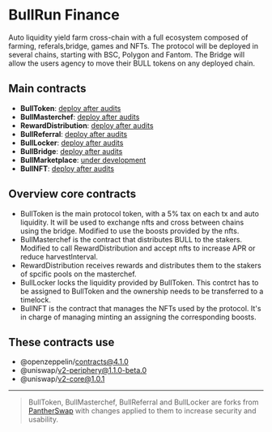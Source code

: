 # BullRun Finance

Auto liquidity yield farm cross-chain with a full ecosystem composed of farming, referals,bridge, games and NFTs.
The protocol will be deployed in several chains, starting with BSC, Polygon and Fantom. The Bridge will allow the users agency to move their BULL tokens on any deployed chain.

## Main contracts

* **BullToken**: [deploy after audits]()
* **BullMasterchef**: [deploy after audits]()
* **RewardDistribution**: [deploy after audits]()
* **BullReferral**: [deploy after audits]()
* **BullLocker**: [deploy after audits]()
* **BullBridge**: [deploy after audits]()
* **BullMarketplace**: [under development]()
* **BullNFT**: [deploy after audits]()

## Overview core contracts

- BullToken is the main protocol token, with a 5% tax on each tx and auto liquidity. It will be used to exchange nfts and cross between chains using the bridge. Modified to use the boosts provided by the nfts.
- BullMasterchef is the contract that distributes BULL to the stakers. Modified to call RewardDistribution and accept nfts to increase APR or reduce harvestInterval.
- RewardDistribution receives rewards and distributes them to the stakers of spcific pools on the masterchef.
- BullLocker locks the liquidity provided by BullToken. This contrct has to be assigned to BullToken and the ownership needs to be transferred to a timelock.
- BullNFT is the contract that manages the NFTs used by the protocol. It's in charge of managing minting an assigning the corresponding boosts.

## These contracts use 
* @openzeppelin/contracts@4.1.0
* @uniswap/v2-periphery@1.1.0-beta.0
* @uniswap/v2-core@1.0.1

---
> BullToken, BullMasterchef, BullReferral and BullLocker are forks from  [PantherSwap](https://github.com/pantherswap/panther-farm) with changes applied to them to increase security and usability.
